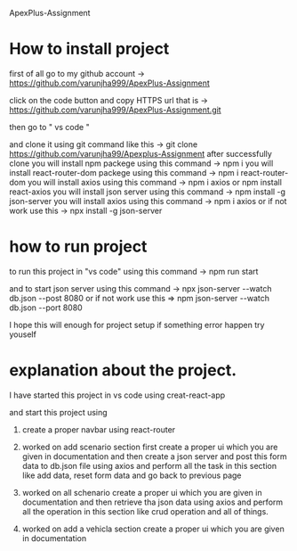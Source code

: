 ApexPlus-Assignment

# How to install project
 
 first of all go to my github account  ->    https://github.com/varunjha999/ApexPlus-Assignment

 click on the code button and copy HTTPS url 
 that is ->     https://github.com/varunjha999/ApexPlus-Assignment.git

 then go to " vs code " 

 and clone it using git command like this ->   git clone  https://github.com/varunjha99/Apexplus-Assignment
 after successfully clone you will install npm packege using this command ->   npm i
 you will install react-router-dom packege using this command -> npm i react-router-dom 
 you will install axios using this command ->  npm i axios    or    npm install react-axios
 you will install json server using this command -> npm install -g json-server
 you will install axios using this command ->  npm i axios
     or if not work use this -> npx install -g json-server

# how to run project 

to run this project in "vs code" 
using this command ->  npm run start

and to start json server using this command -> npx json-server --watch db.json --post 8080
 or if not work use this  =>  npm json-server --watch db.json --port 8080


I hope this will enough for project setup 
if something error happen try youself

#  explanation about the project.

 I have started this project in vs code using creat-react-app

 and start this project using 

 1.  create a proper navbar using react-router 

 2.  worked on add scenario section first create a proper ui which you are given  in    documentation and then create a json server and 
     post this form data to db.json file using axios and perform all the task in this section like add data, reset form data and go back to previous page

3.   worked on all schenario create a proper ui which you are given in documentation and then retrieve tha json data using axios and
     perform all the operation in this section like crud operation and all of things.

4.  worked on add a vehicla section create a proper ui which you are given in documentation 

